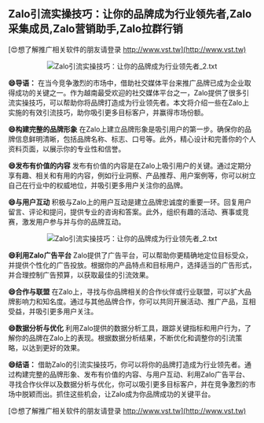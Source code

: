 ## **Zalo引流实操技巧：让你的品牌成为行业领先者,Zalo采集成员,Zalo营销助手,Zalo拉群行销**

[😍想了解推广相关软件的朋友请登录 http://www.vst.tw](http://www.vst.tw)

 <center><img src="https://vst.tw/MP4/tuiguang/png/1.png" alt="Zalo引流实操技巧：让你的品牌成为行业领先者_2.txt"></center>

**😄导语：**
在当今竞争激烈的市场中，借助社交媒体平台来推广品牌已成为企业取得成功的关键之一。作为越南最受欢迎的社交媒体平台之一，Zalo提供了很多引流实操技巧，可以帮助你将品牌打造成为行业领先者。本文将介绍一些在Zalo上实施的有效引流技巧，助你吸引更多目标客户，并赢得市场份额。

**😄构建完整的品牌形象**
在Zalo上建立品牌形象是吸引用户的第一步。确保你的品牌信息鲜明清晰，包括品牌名称、标志、口号等。此外，精心设计和完善你的个人资料页面，以展示你的专业性和信誉。

**😄发布有价值的内容**
发布有价值的内容是在Zalo上吸引用户的关键。通过定期分享有趣、相关和有用的内容，例如行业洞察、产品推荐、用户案例等，你可以树立自己在行业中的权威地位，并吸引更多用户关注你的品牌。

**😄与用户互动**
积极与Zalo上的用户互动是建立品牌忠诚度的重要一环。回复用户留言、评论和提问，提供专业的咨询和答案。此外，组织有趣的活动、赛事或竞赛，激发用户参与并与你的品牌互动。

 <center><img src="https://vst.tw/MP4/tuiguang/png/1.png" alt="Zalo引流实操技巧：让你的品牌成为行业领先者_2.txt"></center>

**😄利用Zalo广告平台**
Zalo提供了广告平台，可以帮助你更精确地定位目标受众，并提供个性化的广告投放。根据你的产品特点和目标用户，选择适当的广告形式，并合理控制广告预算，以获取最佳的引流效果。

**😄合作与联盟**
在Zalo上，寻找与你品牌相关的合作伙伴或行业联盟，可以扩大品牌影响力和知名度。通过与其他品牌合作，你可以共同开展活动、推广产品，互相受益，并吸引更多用户关注。

**😄数据分析与优化**
利用Zalo提供的数据分析工具，跟踪关键指标和用户行为，了解你的品牌在Zalo上的表现。根据数据分析结果，不断优化和调整你的引流策略，以达到更好的效果。

**😄结语：**
借助Zalo的引流实操技巧，你可以将你的品牌打造成为行业领先者。通过构建完整的品牌形象、发布有价值的内容、与用户互动、利用Zalo广告平台、寻找合作伙伴以及数据分析与优化，你可以吸引更多目标客户，并在竞争激烈的市场中脱颖而出。抓住这些机会，让Zalo成为你品牌成功的关键平台。

[😍想了解推广相关软件的朋友请登录 http://www.vst.tw](http://www.vst.tw)



